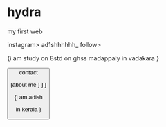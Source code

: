 # hydra 
my first web


instagram> ad1shhhhhh_ follow>







{i am study on 8std on ghss madappaly in vadakara }





<button>contact



[about me   }
]
]



{i am adish 






in kerala }
